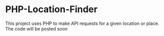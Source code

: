 # PHP-Location-Finder
This project uses PHP to make API requests for a given location or place.
The code will be posted soon
